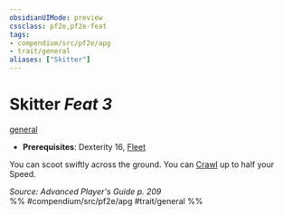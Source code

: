 ```yaml
---
obsidianUIMode: preview
cssclass: pf2e,pf2e-feat
tags:
- compendium/src/pf2e/apg
- trait/general
aliases: ["Skitter"]
---
```

# Skitter  *Feat 3*  
[general](/rules/traits/general.md)  

- **Prerequisites**: Dexterity 16, [Fleet](/compendium/feats/fleet.md)

You can scoot swiftly across the ground. You can [Crawl](/rules/actions/crawl.md) up to half your Speed.

*Source: Advanced Player's Guide p. 209*  
%% #compendium/src/pf2e/apg #trait/general %%